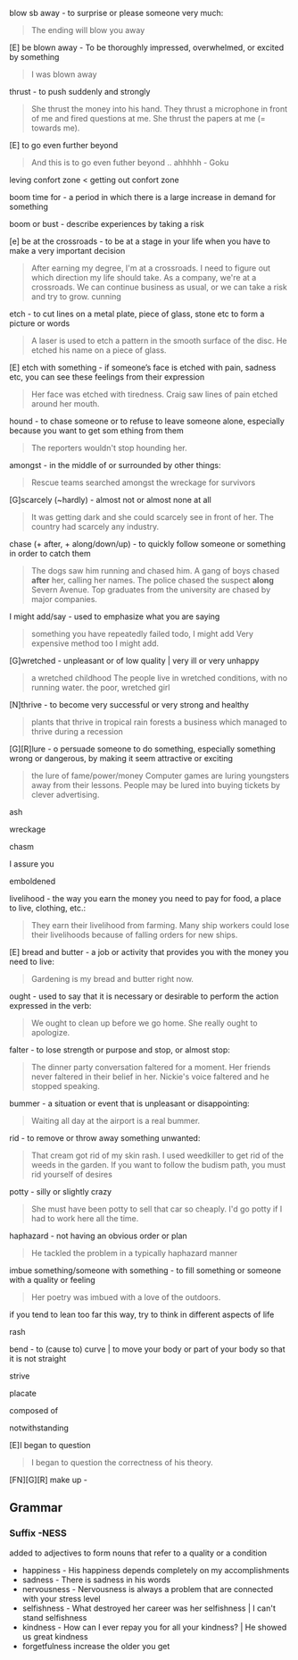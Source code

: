 


blow sb away - to surprise or please someone very much:
> The ending will blow you away

[E] be blown away - To be thoroughly impressed, overwhelmed, or excited by something
> I was blown away

thrust - to push suddenly and strongly
>She thrust the money into his hand.
>They thrust a microphone in front of me and fired questions at me.
>She thrust the papers at me (= towards me).

[E] to go even further beyond
> And this is to go even futher beyond .. ahhhhh
> \- Goku

leving confort zone < getting out confort zone

boom time for - a period in which there is a large increase in demand for something

boom or bust - describe experiences by taking a risk

[e] be at the crossroads - to be at a stage in your life when you have to make a very important decision
> After  earning  my  degree,  I'm  at  a  crossroads.  I  need  to  figure  out  which  direction  my  life  should  take.
> As  a  company,  we're  at  a  crossroads.  We  can  continue  business  as  usual,  or  we  can  take  a  risk  and  try  to  grow.
cunning

etch - to cut lines on a metal plate, piece of glass, stone etc to form a picture or words
> A laser is used to etch a pattern in the smooth surface of the disc.
> He etched his name on a piece of glass.

[E] etch with something -  if someone’s face is etched with pain, sadness etc, you can see these feelings from their expression
>  Her face was etched with tiredness.
> Craig saw lines of pain etched around her mouth.

hound - to chase someone or to refuse to leave someone alone, especially because you want to get som
ething from them
> The reporters wouldn't stop hounding her.

amongst - in the middle of or surrounded by other things:
> Rescue teams searched amongst the wreckage for survivors

[G]scarcely (~hardly) - almost not or almost none at all 
> It was getting dark and she could scarcely see in front of her.
> The country had scarcely any industry.

chase (+ after, + along/down/up) - to quickly follow someone or something in order to catch them
> The dogs saw him running and chased him.
>  A gang of boys chased **after** her, calling her names.
>  The police chased the suspect **along** Severn Avenue.
>  Top graduates from the university are chased by major companies.

I might add/say -  used to emphasize what you are saying
> something you have repeatedly failed todo, I might add
> Very expensive method too I might add.

[G]wretched - unpleasant or of low quality | very ill or very unhappy
> a wretched childhood
> The people live in wretched conditions, with no running water.
> the poor, wretched girl

[N]thrive - to become very successful or very strong and healthy
>  plants that thrive in tropical rain forests
> a business which managed to thrive during a recession

[G][R]lure - o persuade someone to do something, especially something wrong or dangerous, by making it seem attractive or exciting
> the lure of fame/power/money
> Computer games are luring youngsters away from their lessons.
>  People may be lured into buying tickets by clever advertising.

ash

wreckage

chasm

I assure you

emboldened

livelihood - the way you earn the money you need to pay for food, a place to live, clothing, etc.:
> They earn their livelihood from farming.
> Many ship workers could lose their livelihoods because of falling orders for new ships.

[E] bread and butter - a job or activity that provides you with the money you need to live:
> Gardening is my bread and butter right now.

ought - used to say that it is necessary or desirable to perform the action expressed in the verb:
> We ought to clean up before we go home.
> She really ought to apologize.

falter - to lose strength or purpose and stop, or almost stop:
> The dinner party conversation faltered for a moment.
> Her friends never faltered in their belief in her.
> Nickie's voice faltered and he stopped speaking.

bummer - a situation or event that is unpleasant or disappointing:
> Waiting all day at the airport is a real bummer.

rid - to remove or throw away something unwanted:
> That cream got rid of my skin rash.
> I used weedkiller to get rid of the weeds in the garden.
> If you want to follow the budism path, you must rid yourself of desires

potty - silly or slightly crazy
> She must have been potty to sell that car so cheaply.
> I'd go potty if I had to work here all the time.

haphazard - not having an obvious order or plan
> He tackled the problem in a typically haphazard manner

imbue something/someone with something - to fill something or someone with a quality or feeling
> Her poetry was imbued with a love of the outdoors.	

if you tend to lean too far this way, try to think in different aspects of life

rash

bend - to (cause to) curve | to move your body or part of your body so that it is not straight

strive

placate

composed of

notwithstanding

[E]I began to question
> I began to question the correctness of his theory.

[FN][G][R] make up - 


## Grammar

### Suffix -NESS
added to adjectives to form nouns that refer to a quality or a condition

- happiness - His happiness depends completely on my accomplishments
- sadness - There is sadness in his words
- nervousness - Nervousness is always a problem that are connected with your stress level
- selfishness - What destroyed her career was her selfishness | I can't stand selfishness
- kindness - How can I ever repay you for all your kindness? | He showed us great kindness
- forgetfulness increase the older you get
